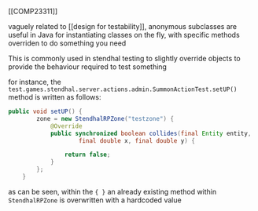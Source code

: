 [[COMP23311]]

vaguely related to [[design for testability]], anonymous subclasses are useful in Java for instantiating classes on the fly, with specific methods overriden to do something you need

This is commonly used in stendhal testing to slightly override objects to provide the behaviour required to test something

for instance, the `test.games.stendhal.server.actions.admin.SummonActionTest.setUP()` method is written as follows:
```Java
public void setUP() {
		zone = new StendhalRPZone("testzone") {
			@Override
			public synchronized boolean collides(final Entity entity,
					final double x, final double y) {

				return false;
			}
		};
	}
```

as can be seen, within the `{ }` an already existing method within `StendhalRPZone` is overwritten with a hardcoded value
